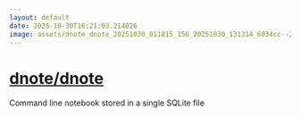 ```yaml
---
layout: default
date: 2025-10-30T16:21:03.214026
image: assets/dnote_dnote_20251030_011815_156_20251030_131314_6034cc--20251030T141334585--cropped.png
---
```


# [dnote/dnote](https://github.com/dnote/dnote/)

Command line notebook stored in a single SQLite file

